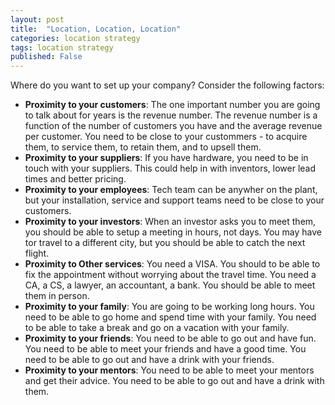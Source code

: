 ```yaml
---
layout: post
title:  "Location, Location, Location"
categories: location strategy
tags: location strategy
published: False
---
```


Where do you want to set up your company? Consider the following factors:
- **Proximity to your customers**: The one important number you are going to talk about for years is the revenue number. The revenue number is a function of the number of customers you have and the average revenue per customer. You need to be close to your custommers - to acquire them, to service them, to retain them, and to upsell them.
- **Proximity to your suppliers**: If you have hardware, you need to be in touch with your suppliers. This could help in with inventors, lower lead times and better pricing.
- **Proximity to your employees**: Tech team can be anywher on the plant, but your installation, service and support teams need to be close to your customers.
- **Proximity to your investors**: When an investor asks you to meet them, you should be able to setup a meeting in hours, not days. You may have tor travel to a different city, but you should be able to catch the next flight.
- **Proximity to Other services**: You need a VISA. You should to be able to fix the appointment without worrying about the travel time. You need a CA, a CS, a lawyer, an accountant, a bank. You should be able to meet them in person.
- **Proximity to your family**: You are going to be working long hours. You need to be able to go home and spend time with your family. You need to be able to take a break and go on a vacation with your family.
- **Proximity to your friends**: You need to be able to go out and have fun. You need to be able to meet your friends and have a good time. You need to be able to go out and have a drink with your friends.
- **Proximity to your mentors**: You need to be able to meet your mentors and get their advice. You need to be able to go out and have a drink with them.